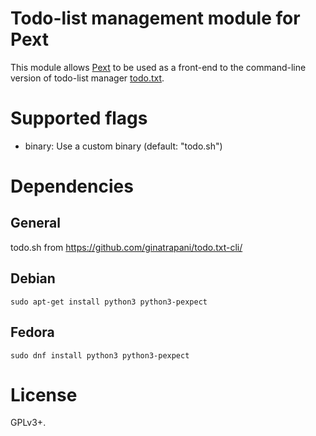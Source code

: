 # Todo-list management module for Pext
This module allows [Pext](https://github.com/Pext/Pext) to be used as a
front-end to the command-line version of todo-list manager
[todo.txt](https://github.com/ginatrapani/todo.txt-cli/).

# Supported flags
- binary: Use a custom binary (default: "todo.sh") 

# Dependencies
## General
todo.sh from https://github.com/ginatrapani/todo.txt-cli/

## Debian

    sudo apt-get install python3 python3-pexpect

## Fedora

    sudo dnf install python3 python3-pexpect

# License
GPLv3+.
